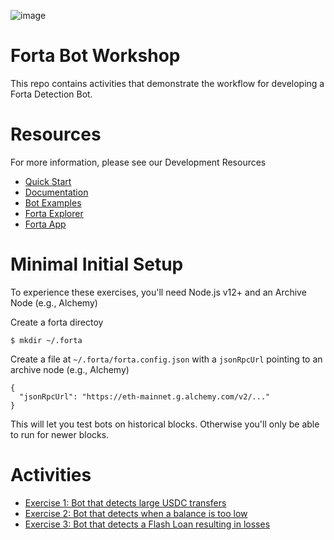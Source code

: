 ![image](https://user-images.githubusercontent.com/2632384/162202240-f42f201a-7871-442d-af51-9e5e8b5ddbe4.png)

# Forta Bot Workshop

This repo contains activities that demonstrate the workflow for developing a Forta Detection Bot.

# Resources

For more information, please see our Development Resources
- [Quick Start](https://docs.forta.network/en/latest/quickstart/)
- [Documentation](https://docs.forta.network)
- [Bot Examples](https://github.com/forta-network/forta-bot-examples)
- [Forta Explorer](https://explorer.forta.network)
- [Forta App](https://app.forta.network)

# Minimal Initial Setup

To experience these exercises, you'll need Node.js v12+ and an Archive Node (e.g., Alchemy)

Create a forta directoy 
```
$ mkdir ~/.forta
```

Create a file at `~/.forta/forta.config.json` with a `jsonRpcUrl` pointing to an archive node (e.g., Alchemy)
```
{
  "jsonRpcUrl": "https://eth-mainnet.g.alchemy.com/v2/..."
}
```

This will let you test bots on historical blocks.  Otherwise you'll only be able to run for newer blocks.


# Activities

- [Exercise 1: Bot that detects large USDC transfers](activity-1-large-token-transfers)
- [Exercise 2: Bot that detects when a balance is too low](activity-2-minimum-account-balance)
- [Exercise 3: Bot that detects a Flash Loan resulting in losses](activity-3-flash-loan-with-losses)

